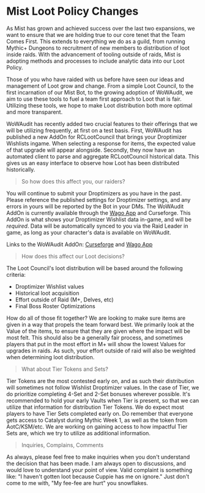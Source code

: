 # Mist Loot Policy Changes

As Mist has grown and achieved success over the last two expansions, we want to ensure that we are holding true to our core tenet that the Team Comes First.
This extends to everything we do as a guild, from running Mythic+ Dungeons to recruitment of new members to distribution of loot inside raids.
With the advancement of tooling outside of raids, Mist is adopting methods and processes to include analytic data into our Loot Policy.

Those of you who have raided with us before have seen our ideas and management of Loot grow and change.
From a simple Loot Council, to the first incarnation of our Mist Bot, to the growing adoption of WoWAudit, we aim to use these tools to fuel a team first approach to Loot that is fair.
Utilizing these tools, we hope to make Loot distribution both more optimal and more transparent.

WoWAudit has recently added two crucial features to their offerings that we will be utilizing frequently, at first on a test basis.
First, WoWAudit has published a new AddOn for RCLootCouncil that brings your Droptimizer Wishlists ingame.
When selecting a response for items, the expected value of that upgrade will appear alongside.
Secondly, they now have an automated client to parse and aggregate RCLootCouncil historical data.
This gives us an easy interface to observe how Loot has been distributed historically.

> So how does this affect you, our raiders?

You will continue to submit your Droptimizers as you have in the past.
Please reference the published settings for Droptimizer settings, and any errors in yours will be reported by the Bot in your DMs.
The WoWAudit AddOn is currently available through the [Wago App](https://addons.wago.io/app) and Curseforge.
This AddOn is what shows your Droptimizer Wishlist data in-game, and will be *required*.
Data will be automatically synced to you via the Raid Leader in game, as long as your character's data is available on WoWAudit.

Links to the WoWAudit AddOn: [Curseforge](https://www.curseforge.com/wow/addons/rclootcouncil-wowaudit) and [Wago App](https://www.curseforge.com/wow/addons/rclootcouncil-wowaudit)

> How does this affect our Loot decisions?

The Loot Council's loot distribution will be based around the following criteria:

- Droptimizer Wishlist values
- Historical loot acquisition
- Effort outside of Raid (M+, Delves, etc)
- Final Boss Roster Optimizations

How do all of those fit together?
We are looking to make sure items are given in a way that propels the team forward best.
We primarily look at the Value of the items, to ensure that they are given where the impact will be most felt.
This should also be a generally fair process, and sometimes players that put in the most effort in M+ will show the lowest Values for upgrades in raids.
As such, your effort outside of raid will also be weighted when determining loot distribution.

> What about Tier Tokens and Sets?

Tier Tokens are the most contested early on, and as such their distribution will sometimes not follow Wishlist Droptimizer values.
In the case of Tier, we do prioritize completing 4-Set and 2-Set bonuses wherever possible.
It's recommended to hold your early Vaults when Tier is present, so that we can utilize that information for distribution Tier Tokens.
We do expect most players to have Tier Sets completed early on.
Do remember that everyone gets access to Catalyst during Mythic Week 1, as well as the token from AotC/KSM/etc.
We are working on gaining access to how impactful Tier Sets are, which we try to utilize as additional information.

> Inquiries, Complains, Comments

As always, please feel free to make inquiries when you don't understand the decision that has been made.
I am always open to discussions, and would love to understand your point of view.
Valid complaint is something like: "I haven't gotten loot because Cuppie has me on ignore."
Just don't come to me with, "My fee-fee are hurt" you snowflakes.
